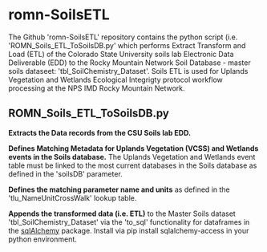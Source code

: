 # romn-SoilsETL

The Github 'romn-SoilsETL' repository contains the python script (i.e. 'ROMN_Soils_ETL_ToSoilsDB.py' which performs Extract Transform and Load (ETL) of the Colorado State University soils lab Electronic Data Deliverable (EDD) 
to the Rocky Mountain Network Soil Database - master soils dataseet: 'tbl_SoilChemistry_Dataset'. Soils ETL is used for Uplands Vegetation and Wetlands Ecological Integrigty protocol workflow processing at the NPS IMD Rocky Mountain Network.

## ROMN_Soils_ETL_ToSoilsDB.py

**Extracts the Data records from the CSU Soils lab EDD.**

**Defines Matching Metadata for Uplands Vegetation (VCSS) and Wetlands events in the Soils database.**
The Uplands Vegetation and Wetlands event table must be linked to the most current databases in the Soils database as defined in the 'soilsDB' parameter.

**Defines the matching parameter name and units** as defined in the 'tlu_NameUnitCrossWalk' lookup table.

**Appends the transformed data (i.e. ETL)** to the Master Soils dataset 'tbl_SoilChemistry_Dataset' via the 'to_sql' functionality for dataframes in the [sqlAlchemy](https://pypi.org/project/sqlalchemy-access/) package. Install via pip install sqlalchemy-access in your python environment.
